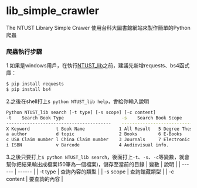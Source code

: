 # lib_simple_crawler

The NTUST Library Simple Crawer 使用台科大圖書館網站來製作簡單的Python爬蟲

### 爬蟲執行步驟
1.如果是windows用戶，在執行[NTUST_lib](/NTUST_lib)之前，建議先新增requests、bs4函式庫：
```sh
$ pip install requests
$ pip install bs4
```
2.之後在shell打上`$ python NTUST_lib help`，會給你輸入說明
```sh
Python NTUST_lib search [-t type] [-s scope] [-c content]
-t    Search Book Type                      -s    Search Book Scope
----------------------------------------    ----------------------------------
X Keyword          t Book Name             1 All Result   5 Degree Thesis
a author           d topic                 2 Books        6 E-Books
c USA Claim number l China Claim number    3 Journals     7 Electronic Journal
i ISBN             v Barcode               4 Audiovisual info.
```
3.之後只要打上`$ python NTUST_lib search`，後面打上`-t`、`-s`、`-c`等變數，就會幫你把結果輸出成檔案(50筆為一個檔案)，儲存至當前的目錄
| 變數 | 說明 |
| ------ | ------ |
| -t type | 查詢內容的類型 |
| -s scope | 查詢館藏類型 |
| -c content | 要查詢的內容 |
